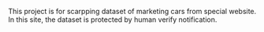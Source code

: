 This project is for scarpping dataset of marketing cars from special website.
In this site, the dataset is protected by human verify notification. 
